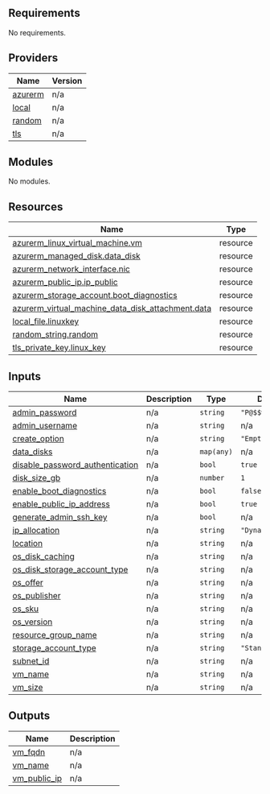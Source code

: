 <!-- BEGIN_TF_DOCS -->
## Requirements

No requirements.

## Providers

| Name | Version |
|------|---------|
| <a name="provider_azurerm"></a> [azurerm](#provider\_azurerm) | n/a |
| <a name="provider_local"></a> [local](#provider\_local) | n/a |
| <a name="provider_random"></a> [random](#provider\_random) | n/a |
| <a name="provider_tls"></a> [tls](#provider\_tls) | n/a |

## Modules

No modules.

## Resources

| Name | Type |
|------|------|
| [azurerm_linux_virtual_machine.vm](https://registry.terraform.io/providers/hashicorp/azurerm/latest/docs/resources/linux_virtual_machine) | resource |
| [azurerm_managed_disk.data_disk](https://registry.terraform.io/providers/hashicorp/azurerm/latest/docs/resources/managed_disk) | resource |
| [azurerm_network_interface.nic](https://registry.terraform.io/providers/hashicorp/azurerm/latest/docs/resources/network_interface) | resource |
| [azurerm_public_ip.ip_public](https://registry.terraform.io/providers/hashicorp/azurerm/latest/docs/resources/public_ip) | resource |
| [azurerm_storage_account.boot_diagnostics](https://registry.terraform.io/providers/hashicorp/azurerm/latest/docs/resources/storage_account) | resource |
| [azurerm_virtual_machine_data_disk_attachment.data](https://registry.terraform.io/providers/hashicorp/azurerm/latest/docs/resources/virtual_machine_data_disk_attachment) | resource |
| [local_file.linuxkey](https://registry.terraform.io/providers/hashicorp/local/latest/docs/resources/file) | resource |
| [random_string.random](https://registry.terraform.io/providers/hashicorp/random/latest/docs/resources/string) | resource |
| [tls_private_key.linux_key](https://registry.terraform.io/providers/hashicorp/tls/latest/docs/resources/private_key) | resource |

## Inputs

| Name | Description | Type | Default | Required |
|------|-------------|------|---------|:--------:|
| <a name="input_admin_password"></a> [admin\_password](#input\_admin\_password) | n/a | `string` | `"P@$$w0rd!2024"` | no |
| <a name="input_admin_username"></a> [admin\_username](#input\_admin\_username) | n/a | `string` | n/a | yes |
| <a name="input_create_option"></a> [create\_option](#input\_create\_option) | n/a | `string` | `"Empty"` | no |
| <a name="input_data_disks"></a> [data\_disks](#input\_data\_disks) | n/a | `map(any)` | n/a | yes |
| <a name="input_disable_password_authentication"></a> [disable\_password\_authentication](#input\_disable\_password\_authentication) | n/a | `bool` | `true` | no |
| <a name="input_disk_size_gb"></a> [disk\_size\_gb](#input\_disk\_size\_gb) | n/a | `number` | `1` | no |
| <a name="input_enable_boot_diagnostics"></a> [enable\_boot\_diagnostics](#input\_enable\_boot\_diagnostics) | n/a | `bool` | `false` | no |
| <a name="input_enable_public_ip_address"></a> [enable\_public\_ip\_address](#input\_enable\_public\_ip\_address) | n/a | `bool` | `true` | no |
| <a name="input_generate_admin_ssh_key"></a> [generate\_admin\_ssh\_key](#input\_generate\_admin\_ssh\_key) | n/a | `bool` | n/a | yes |
| <a name="input_ip_allocation"></a> [ip\_allocation](#input\_ip\_allocation) | n/a | `string` | `"Dynamic"` | no |
| <a name="input_location"></a> [location](#input\_location) | n/a | `string` | n/a | yes |
| <a name="input_os_disk_caching"></a> [os\_disk\_caching](#input\_os\_disk\_caching) | n/a | `string` | n/a | yes |
| <a name="input_os_disk_storage_account_type"></a> [os\_disk\_storage\_account\_type](#input\_os\_disk\_storage\_account\_type) | n/a | `string` | n/a | yes |
| <a name="input_os_offer"></a> [os\_offer](#input\_os\_offer) | n/a | `string` | n/a | yes |
| <a name="input_os_publisher"></a> [os\_publisher](#input\_os\_publisher) | n/a | `string` | n/a | yes |
| <a name="input_os_sku"></a> [os\_sku](#input\_os\_sku) | n/a | `string` | n/a | yes |
| <a name="input_os_version"></a> [os\_version](#input\_os\_version) | n/a | `string` | n/a | yes |
| <a name="input_resource_group_name"></a> [resource\_group\_name](#input\_resource\_group\_name) | n/a | `string` | n/a | yes |
| <a name="input_storage_account_type"></a> [storage\_account\_type](#input\_storage\_account\_type) | n/a | `string` | `"Standard_LRS"` | no |
| <a name="input_subnet_id"></a> [subnet\_id](#input\_subnet\_id) | n/a | `string` | n/a | yes |
| <a name="input_vm_name"></a> [vm\_name](#input\_vm\_name) | n/a | `string` | n/a | yes |
| <a name="input_vm_size"></a> [vm\_size](#input\_vm\_size) | n/a | `string` | n/a | yes |

## Outputs

| Name | Description |
|------|-------------|
| <a name="output_vm_fqdn"></a> [vm\_fqdn](#output\_vm\_fqdn) | n/a |
| <a name="output_vm_name"></a> [vm\_name](#output\_vm\_name) | n/a |
| <a name="output_vm_public_ip"></a> [vm\_public\_ip](#output\_vm\_public\_ip) | n/a |
<!-- END_TF_DOCS -->
